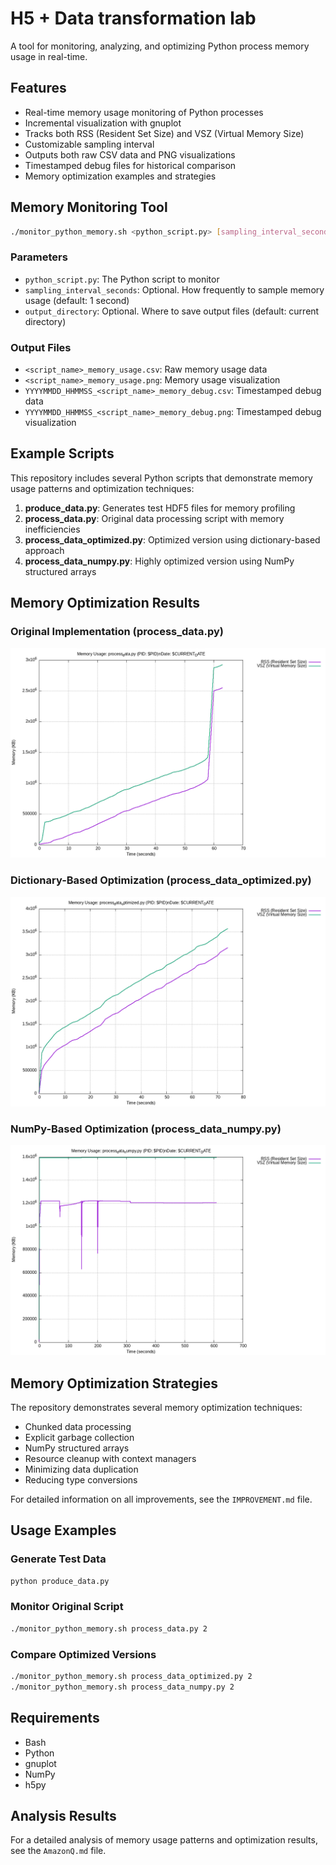# H5 + Data transformation lab

A tool for monitoring, analyzing, and optimizing Python process memory usage in real-time.

## Features

- Real-time memory usage monitoring of Python processes
- Incremental visualization with gnuplot
- Tracks both RSS (Resident Set Size) and VSZ (Virtual Memory Size)
- Customizable sampling interval
- Outputs both raw CSV data and PNG visualizations
- Timestamped debug files for historical comparison
- Memory optimization examples and strategies

## Memory Monitoring Tool

```bash
./monitor_python_memory.sh <python_script.py> [sampling_interval_seconds] [output_directory]
```

### Parameters

- `python_script.py`: The Python script to monitor
- `sampling_interval_seconds`: Optional. How frequently to sample memory usage (default: 1 second)
- `output_directory`: Optional. Where to save output files (default: current directory)

### Output Files

- `<script_name>_memory_usage.csv`: Raw memory usage data
- `<script_name>_memory_usage.png`: Memory usage visualization
- `YYYYMMDD_HHMMSS_<script_name>_memory_debug.csv`: Timestamped debug data
- `YYYYMMDD_HHMMSS_<script_name>_memory_debug.png`: Timestamped debug visualization

## Example Scripts

This repository includes several Python scripts that demonstrate memory usage patterns and optimization techniques:

1. **produce_data.py**: Generates test HDF5 files for memory profiling
2. **process_data.py**: Original data processing script with memory inefficiencies
3. **process_data_optimized.py**: Optimized version using dictionary-based approach
4. **process_data_numpy.py**: Highly optimized version using NumPy structured arrays

## Memory Optimization Results

### Original Implementation (process_data.py)
![Original Memory Usage](process_data_memory_usage.png)

### Dictionary-Based Optimization (process_data_optimized.py)
![Optimized Memory Usage](process_data_optimized_memory_usage.png)

### NumPy-Based Optimization (process_data_numpy.py)
![NumPy Memory Usage](process_data_numpy_memory_usage.png)

## Memory Optimization Strategies

The repository demonstrates several memory optimization techniques:

- Chunked data processing
- Explicit garbage collection
- NumPy structured arrays
- Resource cleanup with context managers
- Minimizing data duplication
- Reducing type conversions

For detailed information on all improvements, see the `IMPROVEMENT.md` file.

## Usage Examples

### Generate Test Data

```bash
python produce_data.py
```

### Monitor Original Script

```bash
./monitor_python_memory.sh process_data.py 2
```

### Compare Optimized Versions

```bash
./monitor_python_memory.sh process_data_optimized.py 2
./monitor_python_memory.sh process_data_numpy.py 2
```

## Requirements

- Bash
- Python
- gnuplot
- NumPy
- h5py

## Analysis Results

For a detailed analysis of memory usage patterns and optimization results, see the `AmazonQ.md` file.
